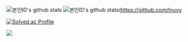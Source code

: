 
![본인ID's github stats](https://github-readme-stats.vercel.app/api?username=lnuvy&show_icons=true)
![본인ID's github stats](https://github-readme-stats.vercel.app/api/top-langs/?username=lnuvy&show_icons=true&hide_border=true&title_color=004386&icon_color=004386&layout=compact)(https://github.com/lnuvy

[![Solved.ac Profile](http://mazassumnida.wtf/api/v2/generate_badge?boj=hangeulgod)](https://solved.ac/hangeulgod/)

<img src="https://img.shields.io/badge/JAVASCRIPT-#F7DF1E?style=for-the-badge&logo=JavaScript&logoColor=black" />
<!--
**lnuvy/lnuvy** is a ✨ _special_ ✨ repository because its `README.md` (this file) appears on your GitHub profile.

Here are some ideas to get you started:

- 🔭 I’m currently working on ...
- 🌱 I’m currently learning ...
- 👯 I’m looking to collaborate on ...
- 🤔 I’m looking for help with ...
- 💬 Ask me about ...
- 📫 How to reach me: ...
- 😄 Pronouns: ...
- ⚡ Fun fact: ...
-->
